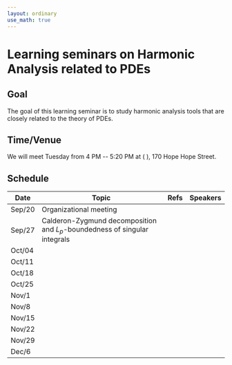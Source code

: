 ```yaml
---
layout: ordinary
use_math: true 
---
```


# Learning seminars on Harmonic Analysis related to PDEs

## Goal

The goal of this learning seminar is to study harmonic analysis tools that are closely related to the theory of PDEs.

## Time/Venue

We will meet Tuesday from 4 PM -- 5:20 PM at ( ), 170 Hope Hope Street.

## Schedule

|Date|Topic|Refs|Speakers|
|---|---------------------------|-----|---------|
|Sep/20|Organizational meeting| | |
|Sep/27|Calderon-Zygmund decomposition and $L_p$-boundedness of singular integrals| | |
|Oct/04|| | |
|Oct/11|| | |
|Oct/18|| | |
|Oct/25|| | |
|Nov/1|| | |
|Nov/8|| | |
|Nov/15|| | |
|Nov/22|| | |
|Nov/29|| | |
|Dec/6|| | |
